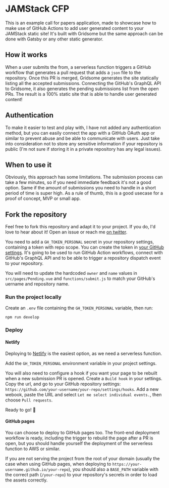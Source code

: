 # JAMStack CFP

This is an example call for papers application, made to showcase how to make use of GitHub Actions to add user generated content to your JAMStack static site! It's built with Gridsome but the same approach can be done with Gatsby or any other static generator.

## How it works

When a user submits the from, a serverless function triggers a GitHub workflow that generates a pull request that adds a `json` file to the repository. Once this PR is merged, Gridsome generates the site statically listing all the accepted submissions. Connecting the GitHub's GraphQL API to Gridsome, it also generates the pending submissions list from the open PRs. The result is a 100% static site that is able to handle user generated content!

## Authentication

To make it easier to test and play with, I have not added any authentication method, but you can easily connect the app with a GitHub OAuth app or similar to prevent abuse and be able to communicate with users. Just take into consideration not to store any sensitive information if your repository is public (I'm not sure if storing it in a private repository has any legal issues).

## When to use it

Obviously, this approach has some limitations. The submission process can take a few minutes, so if you need immediate feedback it's not a good option. Same if the amount of submissions you need to handle in a short period of time is super high. As a rule of thumb, this is a good usecase for a proof of concept, MVP or small app.

## Fork the repository

Feel free to fork this repository and adapt it to your project. If you do, I'd love to hear about it! Open an issue or reach me [on twitter](https://twitter.com/pincfloit).

You need to add a `GH_TOKEN_PERSONAL` secret in your repository settings, containing a token with repo scope. You can create the token in [your GitHub settings](https://github.com/settings/tokens). It's going to be used to run GitHub Action workflows, connect with GitHub's GraphQL API and to be able to trigger a repository dispatch event to your repository.

You will need to update the hardcoded `owner` and `name` values in `src/pages/Pending.vue` and `functions/submit.js` to match your GitHub's uername and repository name.

### Run the project locally

Create an `.env` file containing the `GH_TOKEN_PERSONAL` variable, then run:

```npm run develop```

### Deploy

#### Netlify

Deploying to [Netlify](https://www.netlify.com/) is the easiest option, as we need a serverless function.

Add the `GH_TOKEN_PERSONAL` environment variable in your project settings.

You will also need to configure a hook if you want your page to be rebuilt when a new submission PR is opened. Create a `Build hook` in your settings. Copy the url, and go to your GitHub repository settings: `https://github.com/your-username/your-repo/settings/hooks`. Add a new webook, paste the URL and select `Let me select individual events.`, then choose `Pull requests`.

Ready to go! 🚀

#### GitHub pages

You can choose to deploy to GitHub pages too. The front-end deployment workflow is ready, including the trigger to rebuild the page after a PR is open, but you should handle yourself the deployment of the serverless function to AWS or similar.

If you are not serving the project from the root of your domain (usually the case when using GitHub pages, when deploying to `https://your-username.github.io/your-repo`), you should also a `BASE_PATH` variable with the correct path (`/your-repo`) to your repository's secrets in order to load the assets correctly.
